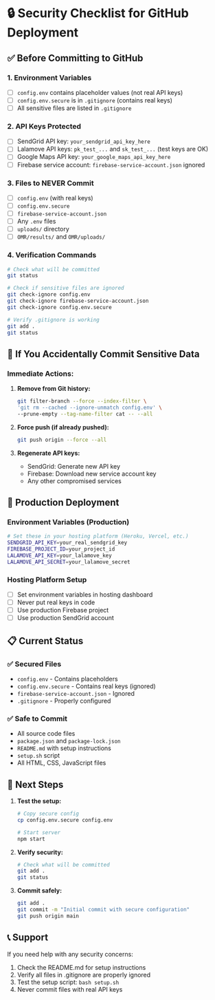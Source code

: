# 🔒 Security Checklist for GitHub Deployment

## ✅ Before Committing to GitHub

### 1. Environment Variables
- [ ] `config.env` contains placeholder values (not real API keys)
- [ ] `config.env.secure` is in `.gitignore` (contains real keys)
- [ ] All sensitive files are listed in `.gitignore`

### 2. API Keys Protected
- [ ] SendGrid API key: `your_sendgrid_api_key_here`
- [ ] Lalamove API keys: `pk_test_...` and `sk_test_...` (test keys are OK)
- [ ] Google Maps API key: `your_google_maps_api_key_here`
- [ ] Firebase service account: `firebase-service-account.json` ignored

### 3. Files to NEVER Commit
- [ ] `config.env` (with real keys)
- [ ] `config.env.secure`
- [ ] `firebase-service-account.json`
- [ ] Any `.env` files
- [ ] `uploads/` directory
- [ ] `OMR/results/` and `OMR/uploads/`

### 4. Verification Commands
```bash
# Check what will be committed
git status

# Check if sensitive files are ignored
git check-ignore config.env
git check-ignore firebase-service-account.json
git check-ignore config.env.secure

# Verify .gitignore is working
git add .
git status
```

## 🚨 If You Accidentally Commit Sensitive Data

### Immediate Actions:
1. **Remove from Git history:**
   ```bash
   git filter-branch --force --index-filter \
   'git rm --cached --ignore-unmatch config.env' \
   --prune-empty --tag-name-filter cat -- --all
   ```

2. **Force push (if already pushed):**
   ```bash
   git push origin --force --all
   ```

3. **Regenerate API keys:**
   - SendGrid: Generate new API key
   - Firebase: Download new service account key
   - Any other compromised services

## 🔐 Production Deployment

### Environment Variables (Production)
```bash
# Set these in your hosting platform (Heroku, Vercel, etc.)
SENDGRID_API_KEY=your_real_sendgrid_key
FIREBASE_PROJECT_ID=your_project_id
LALAMOVE_API_KEY=your_lalamove_key
LALAMOVE_API_SECRET=your_lalamove_secret
```

### Hosting Platform Setup
- [ ] Set environment variables in hosting dashboard
- [ ] Never put real keys in code
- [ ] Use production Firebase project
- [ ] Use production SendGrid account

## 📋 Current Status

### ✅ Secured Files
- `config.env` - Contains placeholders
- `config.env.secure` - Contains real keys (ignored)
- `firebase-service-account.json` - Ignored
- `.gitignore` - Properly configured

### ✅ Safe to Commit
- All source code files
- `package.json` and `package-lock.json`
- `README.md` with setup instructions
- `setup.sh` script
- All HTML, CSS, JavaScript files

## 🎯 Next Steps

1. **Test the setup:**
   ```bash
   # Copy secure config
   cp config.env.secure config.env
   
   # Start server
   npm start
   ```

2. **Verify security:**
   ```bash
   # Check what will be committed
   git add .
   git status
   ```

3. **Commit safely:**
   ```bash
   git add .
   git commit -m "Initial commit with secure configuration"
   git push origin main
   ```

## 📞 Support

If you need help with any security concerns:
1. Check the README.md for setup instructions
2. Verify all files in .gitignore are properly ignored
3. Test the setup script: `bash setup.sh`
4. Never commit files with real API keys

